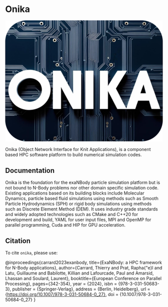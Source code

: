 # Onika

![](doc/logo.png)

Onika (Object Network Interface for Knit Applications), is a component based HPC software platform to build numerical simulation codes.

## Documentation

Onika is the foundation for the exaNBody particle simulation platform but is not bound to N-Body problems nor other domain specific simulation code.
Existing applications based on its building blocks include Molecular Dynamics, particle based fluid simulations using methods such as Smooth Particle Hydrodynamics (SPH) or rigid body simulations using methods such as Discrete Element Method (DEM).
It uses industry grade standards and widely adopted technologies such as CMake and C++20 for development and build, YAML for user input files, MPI and OpenMP for parallel programming, Cuda and HIP for GPU acceleration.

## Citation

To cite `onika`, please use:

@inproceedings{carrard2023exanbody,
  title={ExaNBody: a HPC framework for N-Body applications},
  author={Carrard, Thierry and Prat, Rapha{\"e}l and Latu, Guillaume and Babilotte, Killian and Lafourcade, Paul and Amarsid, Lhassan and Soulard, Laurent},
  booktitle={European Conference on Parallel Processing},
  pages={342-354},
  year = {2024},
  isbn = {978-3-031-50683-3},
  publisher = {Springer-Verlag},
  address = {Berlin, Heidelberg},
  url = {https://doi.org/10.1007/978-3-031-50684-0_27},
  doi = {10.1007/978-3-031-50684-0_27}
}

